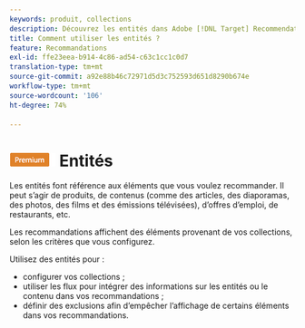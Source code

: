 ```yaml
---
keywords: produit, collections
description: Découvrez les entités dans Adobe [!DNL Target] Recommendations. Les entités font référence aux éléments que vous souhaitez recommander à l’aide de  [!DNL Target], tels que des articles, des films ou des produits.
title: Comment utiliser les entités ?
feature: Recommandations
exl-id: ffe23eea-b914-4c86-ad54-c63c1cc1c0d7
translation-type: tm+mt
source-git-commit: a92e88b46c72971d5d3c752593d651d8290b674e
workflow-type: tm+mt
source-wordcount: '106'
ht-degree: 74%

---
```


# ![PREMIUM](/help/assets/premium.png) Entités

Les entités font référence aux éléments que vous voulez recommander. Il peut s’agir de produits, de contenus (comme des articles, des diaporamas, des photos, des films et des émissions télévisées), d’offres d’emploi, de restaurants, etc.

Les recommandations affichent des éléments provenant de vos collections, selon les critères que vous configurez.

Utilisez des entités pour :

* configurer vos collections ;
* utiliser les flux pour intégrer des informations sur les entités ou le contenu dans vos recommandations ;
* définir des exclusions afin d’empêcher l’affichage de certains éléments dans vos recommandations.
